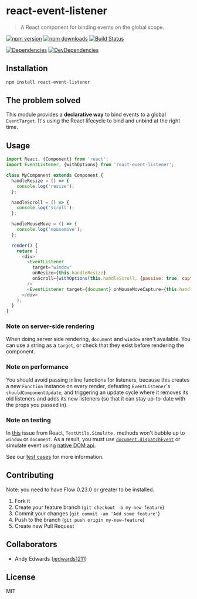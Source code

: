 # react-event-listener

> A React component for binding events on the global scope.

[![npm version](https://img.shields.io/npm/v/react-event-listener.svg?style=flat-square)](https://www.npmjs.com/package/react-event-listener)
[![npm downloads](https://img.shields.io/npm/dm/react-event-listener.svg?style=flat-square)](https://www.npmjs.com/package/react-event-listener)
[![Build Status](https://travis-ci.org/oliviertassinari/react-event-listener.svg?branch=master)](https://travis-ci.org/oliviertassinari/react-event-listener)

[![Dependencies](https://img.shields.io/david/oliviertassinari/react-event-listener.svg?style=flat-square)](https://david-dm.org/oliviertassinari/react-event-listener)
[![DevDependencies](https://img.shields.io/david/dev/oliviertassinari/react-event-listener.svg?style=flat-square)](https://david-dm.org/oliviertassinari/react-event-listener#info=devDependencies&view=list)

## Installation

```sh
npm install react-event-listener
```

## The problem solved

This module provides a **declarative way** to bind events to a global `EventTarget`.
It's using the React lifecycle to bind and unbind at the right time.

## Usage

```js
import React, {Component} from 'react';
import EventListener, {withOptions} from 'react-event-listener';

class MyComponent extends Component {
  handleResize = () => {
    console.log('resize');
  };

  handleScroll = () => {
    console.log('scroll');
  };

  handleMouseMove = () => {
    console.log('mousemove');
  };

  render() {
    return (
      <div>
        <EventListener
          target="window"
          onResize={this.handleResize}
          onScroll={withOptions(this.handleScroll, {passive: true, capture: false})}
        />
        <EventListener target={document} onMouseMoveCapture={this.handleMouseMove} />
      </div>
    );
  }
}
```

### Note on server-side rendering

When doing server side rendering, `document` and `window` aren't available.
You can use a string as a `target`, or check that they exist before rendering
the component.

### Note on performance

You should avoid passing inline functions for listeners, because this creates a new `Function` instance on every
render, defeating `EventListener`'s `shouldComponentUpdate`, and triggering an update cycle where it removes its old
listeners and adds its new listeners (so that it can stay up-to-date with the props you passed in).

### Note on testing

In [this](https://github.com/facebook/react/issues/5043) issue from React, `TestUtils.Simulate.` methods won't bubble up to `window` or `document`. As a result, you must use [`document.dispatchEvent`](https://developer.mozilla.org/en-US/docs/Web/API/EventTarget/dispatchEvent) or simulate event using [native DOM api](https://developer.mozilla.org/en-US/docs/Web/API/HTMLElement/click).

See our [test cases](https://github.com/oliviertassinari/react-event-listener/blob/master/src/index.spec.js) for more information.

## Contributing

Note: you need to have Flow 0.23.0 or greater to be installed.

1. Fork it
2. Create your feature branch (`git checkout -b my-new-feature`)
3. Commit your changes (`git commit -am 'Add some feature'`)
4. Push to the branch (`git push origin my-new-feature`)
5. Create new Pull Request

## Collaborators

 - Andy Edwards ([jedwards1211](https://github.com/jedwards1211))

## License

MIT
